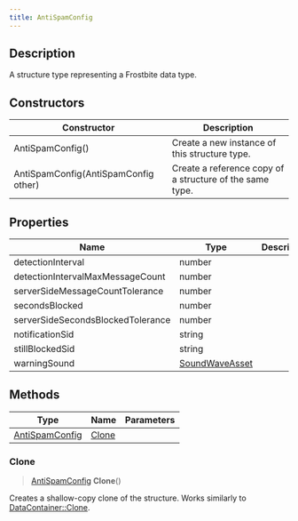 ```yaml
---
title: AntiSpamConfig
---
```

## Description

A structure type representing a Frostbite data type.

## Constructors

| Constructor                          | Description                                              |
| ------------------------------------ | -------------------------------------------------------- |
| AntiSpamConfig()                     | Create a new instance of this structure type.            |
| AntiSpamConfig(AntiSpamConfig other) | Create a reference copy of a structure of the same type. |

## Properties

| Name                              | Type                             | Description |
| --------------------------------- | -------------------------------- | ----------- |
| detectionInterval                 | number                           |             |
| detectionIntervalMaxMessageCount  | number                           |             |
| serverSideMessageCountTolerance   | number                           |             |
| secondsBlocked                    | number                           |             |
| serverSideSecondsBlockedTolerance | number                           |             |
| notificationSid                   | string                           |             |
| stillBlockedSid                   | string                           |             |
| warningSound                      | [SoundWaveAsset](/vext/ref/fb/soundwaveasset/) |             |

## Methods

| Type                             | Name            | Parameters |
| -------------------------------- | --------------- | ---------- |
| [AntiSpamConfig](/vext/ref/fb/antispamconfig/) | [Clone](#clone) |            |

### Clone

> [AntiSpamConfig](/vext/ref/fb/antispamconfig/) **Clone**()

Creates a shallow-copy clone of the structure. Works similarly to [DataContainer::Clone](/vext/ref/shared/class/datacontainer#clone).
